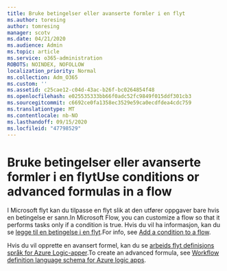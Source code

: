 ```yaml
---
title: Bruke betingelser eller avanserte formler i en flyt
ms.author: toresing
author: tomresing
manager: scotv
ms.date: 04/21/2020
ms.audience: Admin
ms.topic: article
ms.service: o365-administration
ROBOTS: NOINDEX, NOFOLLOW
localization_priority: Normal
ms.collection: Adm_O365
ms.custom: ''
ms.assetid: c25cae12-c04d-43ac-b26f-bc0264854f48
ms.openlocfilehash: e025535333bb66f0adc52fc9849f015ddf301cb3
ms.sourcegitcommit: c6692ce0fa1358ec3529e59ca0ecdfdea4cdc759
ms.translationtype: MT
ms.contentlocale: nb-NO
ms.lasthandoff: 09/15/2020
ms.locfileid: "47798529"
---
```

# <a name="use-conditions-or-advanced-formulas-in-a-flow"></a><span data-ttu-id="5bd67-102">Bruke betingelser eller avanserte formler i en flyt</span><span class="sxs-lookup"><span data-stu-id="5bd67-102">Use conditions or advanced formulas in a flow</span></span>

<span data-ttu-id="5bd67-103">I Microsoft flyt kan du tilpasse en flyt slik at den utfører oppgaver bare hvis en betingelse er sann.</span><span class="sxs-lookup"><span data-stu-id="5bd67-103">In Microsoft Flow, you can customize a flow so that it performs tasks only if a condition is true.</span></span> <span data-ttu-id="5bd67-104">Hvis du vil ha informasjon, kan du se [legge til en betingelse i en flyt](https://go.microsoft.com/fwlink/?linkid=872112).</span><span class="sxs-lookup"><span data-stu-id="5bd67-104">For info, see [Add a condition to a flow](https://go.microsoft.com/fwlink/?linkid=872112).</span></span>
  
<span data-ttu-id="5bd67-105">Hvis du vil opprette en avansert formel, kan du se [arbeids flyt definisjons språk for Azure Logic-apper](https://aka.ms/logicexpressions).</span><span class="sxs-lookup"><span data-stu-id="5bd67-105">To create an advanced formula, see [Workflow definition language schema for Azure logic apps](https://aka.ms/logicexpressions).</span></span>
  

